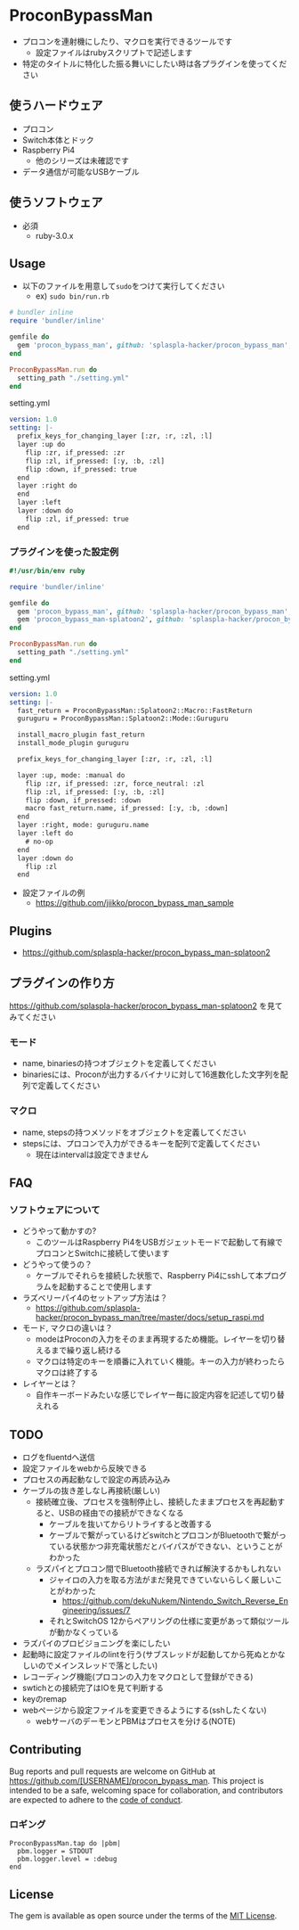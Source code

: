# ProconBypassMan
* プロコンを連射機にしたり、マクロを実行できるツールです
    * 設定ファイルはrubyスクリプトで記述します
* 特定のタイトルに特化した振る舞いにしたい時は各プラグインを使ってください

## 使うハードウェア
* プロコン
* Switch本体とドック
* Raspberry Pi4
    * 他のシリーズは未確認です
* データ通信が可能なUSBケーブル

## 使うソフトウェア
* 必須
  * ruby-3.0.x

## Usage
* 以下のファイルを用意して`sudo`をつけて実行してください
    * ex) `sudo bin/run.rb`

```ruby
# bundler inline
require 'bundler/inline'

gemfile do
  gem 'procon_bypass_man', github: 'splaspla-hacker/procon_bypass_man', branch: "0.1.1"
end

ProconBypassMan.run do
  setting_path "./setting.yml"
end
```

setting.yml

```yml
version: 1.0
setting: |-
  prefix_keys_for_changing_layer [:zr, :r, :zl, :l]
  layer :up do
    flip :zr, if_pressed: :zr
    flip :zl, if_pressed: [:y, :b, :zl]
    flip :down, if_pressed: true
  end
  layer :right do
  end
  layer :left
  layer :down do
    flip :zl, if_pressed: true
  end
```

### プラグインを使った設定例
```ruby
#!/usr/bin/env ruby

require 'bundler/inline'

gemfile do
  gem 'procon_bypass_man', github: 'splaspla-hacker/procon_bypass_man', branch: "0.1.1"
  gem 'procon_bypass_man-splatoon2', github: 'splaspla-hacker/procon_bypass_man-splatoon2', branch: "0.1.0"
end

ProconBypassMan.run do
  setting_path "./setting.yml"
end
```
setting.yml

```yml
version: 1.0
setting: |-
  fast_return = ProconBypassMan::Splatoon2::Macro::FastReturn
  guruguru = ProconBypassMan::Splatoon2::Mode::Guruguru

  install_macro_plugin fast_return
  install_mode_plugin guruguru

  prefix_keys_for_changing_layer [:zr, :r, :zl, :l]

  layer :up, mode: :manual do
    flip :zr, if_pressed: :zr, force_neutral: :zl
    flip :zl, if_pressed: [:y, :b, :zl]
    flip :down, if_pressed: :down
    macro fast_return.name, if_pressed: [:y, :b, :down]
  end
  layer :right, mode: guruguru.name
  layer :left do
    # no-op
  end
  layer :down do
    flip :zl
  end
```

* 設定ファイルの例
  * https://github.com/jiikko/procon_bypass_man_sample

## Plugins
* https://github.com/splaspla-hacker/procon_bypass_man-splatoon2

## プラグインの作り方
https://github.com/splaspla-hacker/procon_bypass_man-splatoon2 を見てみてください

### モード
* name, binariesの持つオブジェクトを定義してください
* binariesには、Proconが出力するバイナリに対して16進数化した文字列を配列で定義してください

### マクロ
* name, stepsの持つメソッドをオブジェクトを定義してください
* stepsには、プロコンで入力ができるキーを配列で定義してください
  * 現在はintervalは設定できません

## FAQ
### ソフトウェアについて
* どうやって動かすの?
    * このツールはRaspberry Pi4をUSBガジェットモードで起動して有線でプロコンとSwitchに接続して使います
* どうやって使うの？
    * ケーブルでそれらを接続した状態で、Raspberry Pi4にsshして本プログラムを起動することで使用します
* ラズベリーパイ4のセットアップ方法は？
    * https://github.com/splaspla-hacker/procon_bypass_man/tree/master/docs/setup_raspi.md
* モード, マクロの違いは？
    * modeはProconの入力をそのまま再現するため機能。レイヤーを切り替えるまで繰り返し続ける
    * マクロは特定のキーを順番に入れていく機能。キーの入力が終わったらマクロは終了する
* レイヤーとは？
    * 自作キーボードみたいな感じでレイヤー毎に設定内容を記述して切り替えれる

## TODO
* ログをfluentdへ送信
* 設定ファイルをwebから反映できる
* プロセスの再起動なしで設定の再読み込み
* ケーブルの抜き差しなし再接続(厳しい)
    * 接続確立後、プロセスを強制停止し、接続したままプロセスを再起動すると、USBの経由での接続ができなくなる
        * ケーブルを抜いてからリトライすると改善する
        * ケーブルで繋がっているけどswitchとプロコンがBluetoothで繋がっている状態かつ非充電状態だとバイパスができない、ということがわかった
    * ラズパイとプロコン間でBluetooth接続できれば解決するかもしれない
        * ジャイロの入力を取る方法がまだ発見できていないらしく厳しいことがわかった
            * https://github.com/dekuNukem/Nintendo_Switch_Reverse_Engineering/issues/7
        * それとSwitchOS 12からペアリングの仕様に変更があって類似ツールが動かなくっている
* ラズパイのプロビジョニングを楽にしたい
* 起動時に設定ファイルのlintを行う(サブスレッドが起動してから死ぬとかなしいのでメインスレッドで落としたい)
* レコーディング機能(プロコンの入力をマクロとして登録ができる)
* swtichとの接続完了はIOを見て判断する
* keyのremap
* webページから設定ファイルを変更できるようにする(sshしたくない)
    * webサーバのデーモンとPBMはプロセスを分ける(NOTE)

## Contributing

Bug reports and pull requests are welcome on GitHub at https://github.com/[USERNAME]/procon_bypass_man. This project is intended to be a safe, welcoming space for collaboration, and contributors are expected to adhere to the [code of conduct](https://github.com/[USERNAME]/procon_bypass_man/blob/master/CODE_OF_CONDUCT.md).

### ロギング
```
ProconBypassMan.tap do |pbm|
  pbm.logger = STDOUT
  pbm.logger.level = :debug
end
```

## License

The gem is available as open source under the terms of the [MIT License](https://opensource.org/licenses/MIT).
